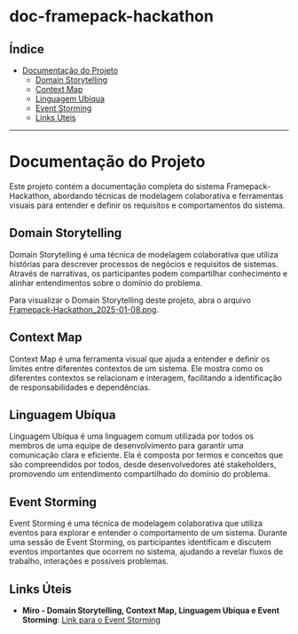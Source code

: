 # doc-framepack-hackathon

## Índice
- [Documentação do Projeto](#documentação-do-projeto)
  - [Domain Storytelling](#domain-storytelling)
  - [Context Map](#context-map)
  - [Linguagem Ubíqua](#linguagem-ubíqua)
  - [Event Storming](#event-storming)
  - [Links Úteis](#links-úteis)

---

# Documentação do Projeto

Este projeto contém a documentação completa do sistema Framepack-Hackathon, abordando técnicas de modelagem colaborativa e ferramentas visuais para entender e definir os requisitos e comportamentos do sistema.

## Domain Storytelling

Domain Storytelling é uma técnica de modelagem colaborativa que utiliza histórias para descrever processos de negócios e requisitos de sistemas. Através de narrativas, os participantes podem compartilhar conhecimento e alinhar entendimentos sobre o domínio do problema.

Para visualizar o Domain Storytelling deste projeto, abra o arquivo [Framepack-Hackathon_2025-01-08.png](https://github.com/SofArc6Soat/framepack-doc-hackathon/blob/main/src/domain-storytelling/Framepack-Hackathon_2025-01-08.png).

## Context Map

Context Map é uma ferramenta visual que ajuda a entender e definir os limites entre diferentes contextos de um sistema. Ele mostra como os diferentes contextos se relacionam e interagem, facilitando a identificação de responsabilidades e dependências.

## Linguagem Ubíqua

Linguagem Ubíqua é uma linguagem comum utilizada por todos os membros de uma equipe de desenvolvimento para garantir uma comunicação clara e eficiente. Ela é composta por termos e conceitos que são compreendidos por todos, desde desenvolvedores até stakeholders, promovendo um entendimento compartilhado do domínio do problema.

## Event Storming

Event Storming é uma técnica de modelagem colaborativa que utiliza eventos para explorar e entender o comportamento de um sistema. Durante uma sessão de Event Storming, os participantes identificam e discutem eventos importantes que ocorrem no sistema, ajudando a revelar fluxos de trabalho, interações e possíveis problemas.

## Links Úteis

- **Miro - Domain Storytelling, Context Map, Linguagem Ubíqua e Event Storming**: [Link para o Event Storming](https://miro.com/app/board/uXjVLwWjWG4=/)
